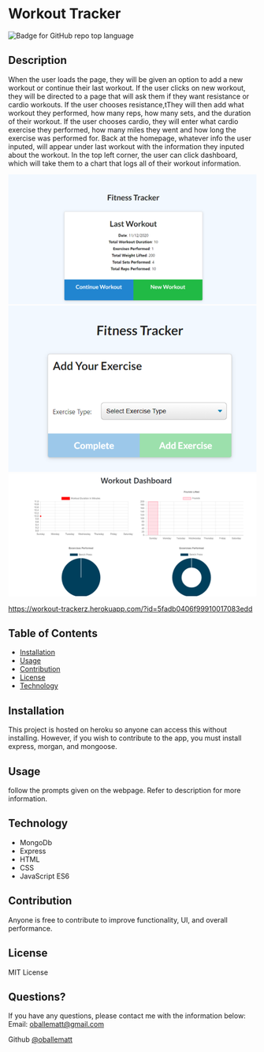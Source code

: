 # Workout Tracker
  
  ![Badge for GitHub repo top language](https://img.shields.io/github/languages/top/oballematt/No-SQL-Workout-Tracker?style=flat&logo=appveyor) 
  

  ## Description

  When the user loads the page, they will be given an option to add a new workout or continue their last workout. If the user clicks on new workout, they will be directed to a page that will ask them if they want resistance or cardio workouts. If the user chooses resistance,tThey will then add what workout they performed, how many reps, how many sets, and the duration of their workout. If the user chooses cardio, they will enter what cardio exercise they performed, how many miles they went and how long the exercise was performed for. Back at the homepage, whatever info the user inputed, will appear under last workout with the information they inputed about the workout. In the top left corner, the user can click dashboard, which will take them to a chart that logs all of their workout information.

  ![Homepage](public/assets/homepage.jpg)
  ![New Workout](public/assets/newWorkout.jpg)
  ![Dashboard](public/assets/dashboard.jpg)
  
  https://workout-trackerz.herokuapp.com/?id=5fadb0406f99910017083edd
  ## Table of Contents
  * [Installation](#installation)
  * [Usage](#usage)
  * [Contribution](#contribution)
  * [License](#license)
  * [Technology](#technology)
  ## Installation
  
  This project is hosted on heroku so anyone can access this without installing. However, if you wish to contribute to the app, you must install express, morgan, and mongoose.
  
  
  ## Usage
  
  follow the prompts given on the webpage. Refer to description for more information.
  
  ## Technology
  * MongoDb
  * Express
  * HTML
  * CSS
  * JavaScript ES6
  
  
  ## Contribution
  
  Anyone is free to contribute to improve functionality, UI, and overall performance.
  
  
  ## License
  
  MIT License
  
  
  ## Questions?
  
  If you have any questions, please contact me with the information below:
  Email: oballematt@gmail.com

  Github [@oballematt](https://github.com/oballematt)
  
